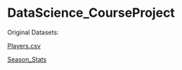 # DataScience_CourseProject

Original Datasets:

[Players.csv](https://www.kaggle.com/datasets/drgilermo/nba-players-stats?select=Players.csv)

[Season_Stats](https://www.kaggle.com/datasets/drgilermo/nba-players-stats?select=Seasons_Stats.csv)
